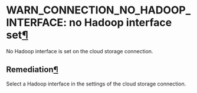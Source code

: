 WARN\_CONNECTION\_NO\_HADOOP\_INTERFACE: no Hadoop interface set[¶](#warn-connection-no-hadoop-interface-no-hadoop-interface-set "Permalink to this heading")
=============================================================================================================================================================


No Hadoop interface is set on the cloud storage connection.



Remediation[¶](#remediation "Permalink to this heading")
--------------------------------------------------------


Select a Hadoop interface in the settings of the cloud storage connection.